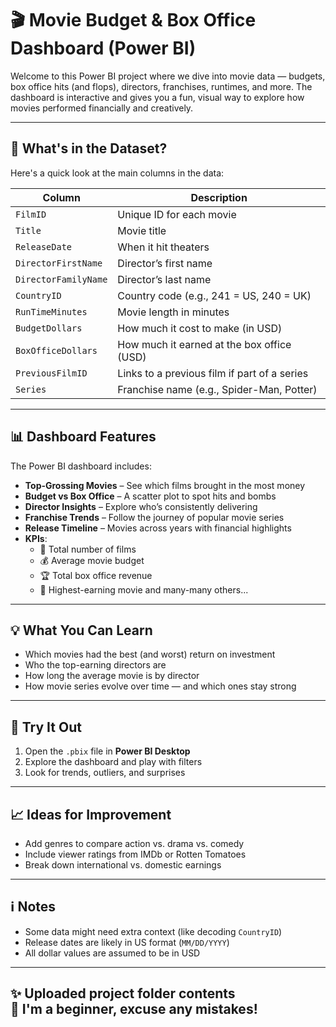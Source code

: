 # 🎬 Movie Budget & Box Office Dashboard (Power BI)

Welcome to this Power BI project where we dive into movie data — budgets, box office hits (and flops), directors, franchises, runtimes, and more. The dashboard is interactive and gives you a fun, visual way to explore how movies performed financially and creatively.

---

## 📂 What's in the Dataset?

Here's a quick look at the main columns in the data:

| Column               | Description                                 |
|----------------------|---------------------------------------------|
| `FilmID`             | Unique ID for each movie                    |
| `Title`              | Movie title                                 |
| `ReleaseDate`        | When it hit theaters                        |
| `DirectorFirstName`  | Director’s first name                       |
| `DirectorFamilyName` | Director’s last name                        |
| `CountryID`          | Country code (e.g., 241 = US, 240 = UK)     |
| `RunTimeMinutes`     | Movie length in minutes                     |
| `BudgetDollars`      | How much it cost to make (in USD)           |
| `BoxOfficeDollars`   | How much it earned at the box office (USD)  |
| `PreviousFilmID`     | Links to a previous film if part of a series|
| `Series`             | Franchise name (e.g., Spider-Man, Potter)   |

---

## 📊 Dashboard Features

The Power BI dashboard includes:

- **Top-Grossing Movies** – See which films brought in the most money
- **Budget vs Box Office** – A scatter plot to spot hits and bombs
- **Director Insights** – Explore who’s consistently delivering
- **Franchise Trends** – Follow the journey of popular movie series
- **Release Timeline** – Movies across years with financial highlights
- **KPIs**:
  - 🎥 Total number of films
  - 💰 Average movie budget
  - 🏆 Total box office revenue
  - 👑 Highest-earning movie
 and many-many others...   

---

## 💡 What You Can Learn

- Which movies had the best (and worst) return on investment
- Who the top-earning directors are
- How long the average movie is by director
- How movie series evolve over time — and which ones stay strong

---

## 🧪 Try It Out

1. Open the `.pbix` file in **Power BI Desktop**
2. Explore the dashboard and play with filters
3. Look for trends, outliers, and surprises

---

## 📈 Ideas for Improvement

- Add genres to compare action vs. drama vs. comedy
- Include viewer ratings from IMDb or Rotten Tomatoes
- Break down international vs. domestic earnings

---

## ℹ️ Notes

- Some data might need extra context (like decoding `CountryID`)
- Release dates are likely in US format (`MM/DD/YYYY`)
- All dollar values are assumed to be in USD

---
✨ Uploaded project folder contents  
📝 I'm a beginner, excuse any mistakes!
---


